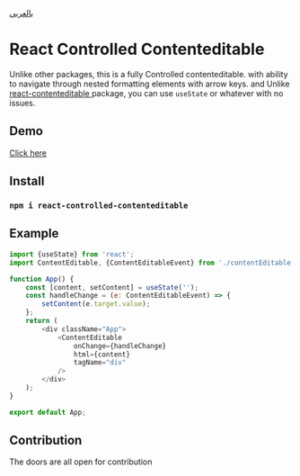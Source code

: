 [بالعربي
](https://github.com/shadigaafar/react-controlled-contenteditable/blob/main/README.ar.md)

# React Controlled Contenteditable

Unlike other packages, this is a fully Controlled contenteditable. with ability to navigate through nested formatting elements with arrow keys. and Unlike
[react-contenteditable
](https://github.com/lovasoa/react-contenteditable) package, you can use `useState` or whatever with no issues.

## Demo

[Click here
](https://64d9jc.csb.app/)

## Install

### `npm i react-controlled-contenteditable`

## Example

```javascript
import {useState} from 'react';
import ContentEditable, {ContentEditableEvent} from './contentEditable';

function App() {
	const [content, setContent] = useState('');
	const handleChange = (e: ContentEditableEvent) => {
		setContent(e.target.value);
	};
	return (
		<div className="App">
			<ContentEditable
				onChange={handleChange}
				html={content}
				tagName="div"
			/>
		</div>
	);
}

export default App;
```

## Contribution

The doors are all open for contribution
